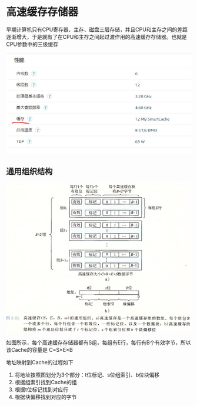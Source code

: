 # 高速缓存存储器

早期计算机只有CPU寄存器、主存、磁盘三层存储，并且CPU和主存之间的差距逐渐增大，于是就有了在CPU和主存之间起过渡作用的高速缓存存储器。也就是CPU参数中的三级缓存

![](./img/cpu.JPG)

## 通用组织结构

![](./img/arch.JPG)

如图所示，每个高速缓存存储器都有S组，每组有E行，每行有B个有效字节，所以该Cache的容量是 C=S×E×B

地址映射到Cache的过程如下

1. 将地址按照图划分为3个部分：t位标记、s位组索引、b位块偏移
2. 根据组索引找到Cache的组
3. 根据t位标记找到对应行
4. 根据块偏移找到对应的字节